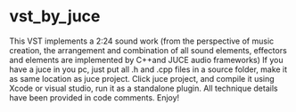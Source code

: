 # vst_by_juce
This VST implements a 2:24 sound work (from the perspective of music creation, the arrangement and combination of all sound elements, effectors and elements are implemented by C++and JUCE audio frameworks)
If you have a juce in you pc, just put all .h and .cpp files in a source folder, make it as same location as juce project.
Click juce project, and compile it using Xcode or visual studio, run it as a standalone plugin. 
All technique details have been provided in code comments.
Enjoy!
